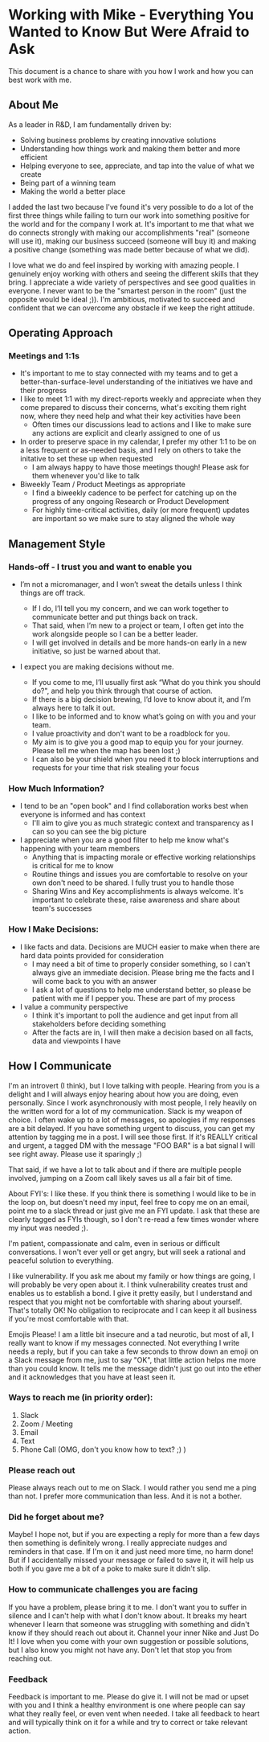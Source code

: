 # Working with Mike - Everything You Wanted to Know But Were Afraid to Ask

This document is a chance to share with you how I work and how you can best work with me. 

## About Me

As a leader in R&D, I am fundamentally driven by:
* Solving business problems by creating innovative solutions
* Understanding how things work and making them better and more efficient
* Helping everyone to see, appreciate, and tap into the value of what we create
* Being part of a winning team
* Making the world a better place

I added the last two because I've found it's very possible to do a lot of the first three things while failing to turn our work into something positive for the world and for the company I work at. It's important to me that what we do connects strongly with making our accomplishments "real" (someone will use it), making our business succeed (someone will buy it) and making a positive change (something was made better because of what we did).

I love what we do and feel inspired by working with amazing people. I genuinely enjoy working with others and seeing the different skills that they bring. I appreciate a wide variety of perspectives and see good qualities in everyone. I never want to be the "smartest person in the room" (just the opposite would be ideal ;)). I'm ambitious, motivated to succeed and confident that we can overcome any obstacle if we keep the right attitude.

## Operating Approach

### Meetings and 1:1s
* It's important to me to stay connected with my teams and to get a better-than-surface-level understanding of the initiatives we have and their progress
* I like to meet 1:1 with my direct-reports weekly and appreciate when they come prepared to discuss their concerns, what's exciting them right now, where they need help and what their key activities have been
  - Often times our discussions lead to actions and I like to make sure any actions are explicit and clearly assigned to one of us
* In order to preserve space in my calendar, I prefer my other 1:1 to be on a less frequent or as-needed basis, and I rely on others to take the initative to set these up when requested
  - I am always happy to have those meetings though! Please ask for them whenever you'd like to talk
* Biweekly Team / Product Meetings as appropriate
  - I find a biweekly cadence to be perfect for catching up on the progress of any ongoing Research or Product Development
  - For highly time-critical activities, daily (or more frequent) updates are important so we make sure to stay aligned the whole way

## Management Style

### Hands-off - I trust you and want to enable you
* I’m not a micromanager, and I won’t sweat the details unless I think things are off track.
  - If I do, I’ll tell you my concern, and we can work together to communicate better and put things back on track.
  - That said, when I’m new to a project or team, I often get into the work alongside people so I can be a better leader.
  - I will get involved in details and be more hands-on early in a new initiative, so just be warned about that.

* I expect you are making decisions without me.
  - If you come to me, I’ll usually first ask “What do you think you should do?", and help you think through that course of action.
  - If there is a big decision brewing, I’d love to know about it, and I’m always here to talk it out.
  - I like to be informed and to know what’s going on with you and your team.
  - I value proactivity and don't want to be a roadblock for you.
  - My aim is to give you a good map to equip you for your journey. Please tell me when the map has been lost ;)
  - I can also be your shield when you need it to block interruptions and requests for your time that risk stealing your focus


### How Much Information?
* I tend to be an "open book" and I find collaboration works best when everyone is informed and has context
  - I'll aim to give you as much strategic context and transparency as I can so you can see the big picture
* I appreciate when you are a good filter to help me know what's happening with your team members
  - Anything that is impacting morale or effective working relationships is critical for me to know
  - Routine things and issues you are comfortable to resolve on your own don't need to be shared. I fully trust you to handle those
  - Sharing Wins and Key accomplishments is always welcome. It's important to celebrate these, raise awareness and share about team's successes

### How I Make Decisions:

* I like facts and data. Decisions are MUCH easier to make when there are hard data points provided for consideration
  - I may need a bit of time to properly consider something, so I can't always give an immediate decision. Please bring me the facts and I will come back to you with an answer
  - I ask a lot of questions to help me understand better, so please be patient with me if I pepper you. These are part of my process
* I value a community perspective
  - I think it's important to poll the audience and get input from all stakeholders before deciding something
  - After the facts are in, I will then make a decision based on all facts, data and viewpoints I have

  
## How I Communicate

I'm an introvert (I think), but I love talking with people. Hearing from you is a delight and I will always enjoy hearing about how you are doing, even personally. Since I work asynchronously with most people, I rely heavily on the written word for a lot of my communication. Slack is my weapon of choice. I often wake up to a lot of messages, so apologies if my responses are a bit delayed. If you have something urgent to discuss, you can get my attention by tagging me in a post. I will see those first. If it's REALLY critical and urgent, a tagged DM with the message "FOO BAR" is a bat signal I will see right away. Please use it sparingly ;)

That said, if we have a lot to talk about and if there are multiple people involved, jumping on a Zoom call likely saves us all a fair bit of time.

About FYI's: I like these. If you think there is something I would like to be in the loop on, but doesn't need my input, feel free to copy me on an email, point me to a slack thread or just give me an FYI update. I ask that these are clearly tagged as FYIs though, so I don't re-read a few times wonder where my input was needed ;).  

I'm patient, compassionate and calm, even in serious or difficult conversations. I won't ever yell or get angry, but will seek a rational and peaceful solution to everything. 

I like vulnerability. If you ask me about my family or how things are going, I will probably be very open about it. I think vulnerability creates trust and enables us to establish a bond. I give it pretty easily, but I understand and respect that you might not be comfortable with sharing about yourself. That's totally OK! No obligation to reciprocate and I can keep it all business if you're most comfortable with that.

Emojis Please! I am a little bit insecure and a tad neurotic, but most of all, I really want to know if my messages connected. Not everything I write needs a reply, but if you can take a few seconds to throw down an emoji on a Slack message from me, just to say "OK", that little action helps me more than you could know. It tells me the message didn't just go out into the ether and it acknowledges that you have at least seen it. 

### Ways to reach me (in priority order):

1. Slack
2. Zoom / Meeting
3. Email
4. Text
5. Phone Call (OMG, don't you know how to text? ;) )

### Please reach out

Please always reach out to me on Slack. I would rather you send me a ping than not. I prefer more communication than less. And it is not a bother. 

### Did he forget about me?

Maybe! I hope not, but if you are expecting a reply for more than a few days then something is definitely wrong. I really appreciate nudges and reminders in that case. If I'm on it and just need more time, no harm done! But if I accidentally missed your message or failed to save it, it will help us both if you gave me a bit of a poke to make sure it didn't slip. 

### How to communicate challenges you are facing

If you have a problem, please bring it to me. I don't want you to suffer in silence and I can't help with what I don't know about. It breaks my heart whenever I learn that someone was struggling with something and didn't know if they should reach out about it. Channel your inner Nike and Just Do It! I love when you come with your own suggestion or possible solutions, but I also know you might not have any. Don't let that stop you from reaching out.  

### Feedback

Feedback is important to me. Please do give it. I will not be mad or upset with you and I think a healthy environment is one where people can say what they really feel, or even vent when needed. I take all feedback to heart and will typically think on it for a while and try to correct or take relevant action. 

